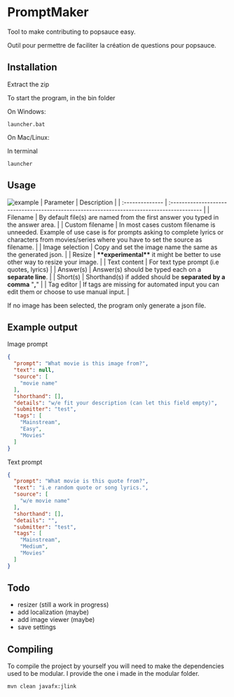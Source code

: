 # PromptMaker

Tool to make contributing to popsauce easy.

Outil pour permettre de faciliter la création de questions pour popsauce.

## Installation

Extract the zip

To start the program, in the bin folder

On Windows:

```
launcher.bat
```
On Mac/Linux:

In terminal
```
launcher
```

## Usage
![example](https://user-images.githubusercontent.com/31979112/236230974-21cb9267-2520-412f-93e9-9a9e7bcdf518.png)
| Parameter       | Description                                                                                |
| :-------------- | :----------------------------------------------------------------------------------------- |
| Filename        | By default file(s) are named from the first answer you typed in the answer area.           |
| Custom filename | In most cases custom filename is unneeded. Example of use case is for prompts asking to complete lyrics or characters from movies/series where you have to set the source as filename. |
| Image selection | Copy and set the image name the same as the generated json.                                |
| Resize          | **\*\*experimental\*\*** it might be better to use other way to resize your image.         |
| Text content    | For text type prompt (i.e quotes, lyrics)                                                  |
| Answer(s)       | Answer(s) should be typed each on a **separate line**.                                     |
| Short(s)        | Shorthand(s) if added should be **separated by a comma** "**,**"                           |
| Tag editor      | If tags are missing for automated input you can edit them or choose to use manual input.   |

If no image has been selected, the program only generate a json file.

## Example output

Image prompt

```json
{
  "prompt": "What movie is this image from?",
  "text": null,
  "source": [
    "movie name"
  ],
  "shorthand": [],
  "details": "w/e fit your description (can let this field empty)",
  "submitter": "test",
  "tags": [
    "Mainstream",
    "Easy",
    "Movies"
  ]
}
```

Text prompt
```json
{
  "prompt": "What movie is this quote from?",
  "text": "i.e random quote or song lyrics.",
  "source": [
    "w/e movie name"
  ],
  "shorthand": [],
  "details": "",
  "submitter": "test",
  "tags": [
    "Mainstream",
    "Medium",
    "Movies"
  ]
}
```

## Todo

- resizer (still a work in progress)
- add localization (maybe)
- add image viewer (maybe)
- save settings

## Compiling

To compile the project by yourself you will need to make the dependencies used to be modular. I provide the one i made in the modular folder.

```bash
mvn clean javafx:jlink
```
